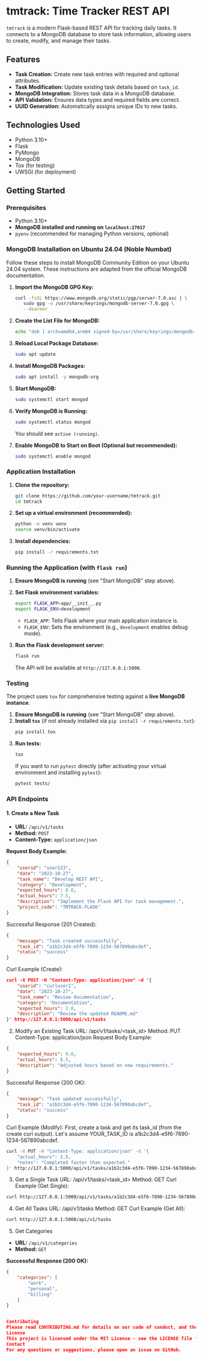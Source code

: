 # tmtrack: Time Tracker REST API

`tmtrack` is a modern Flask-based REST API for tracking daily tasks. It connects to a MongoDB database to store task information, allowing users to create, modify, and manage their tasks.

## Features

*   **Task Creation:** Create new task entries with required and optional attributes.
*   **Task Modification:** Update existing task details based on `task_id`.
*   **MongoDB Integration:** Stores task data in a MongoDB database.
*   **API Validation:** Ensures data types and required fields are correct.
*   **UUID Generation:** Automatically assigns unique IDs to new tasks.

## Technologies Used

*   Python 3.10+
*   Flask
*   PyMongo
*   MongoDB
*   Tox (for testing)
*   UWSGI (for deployment)

## Getting Started

### Prerequisites

*   Python 3.10+
*   **MongoDB installed and running on `localhost:27017`**
*   `pyenv` (recommended for managing Python versions, optional)

### MongoDB Installation on Ubuntu 24.04 (Noble Numbat)

Follow these steps to install MongoDB Community Edition on your Ubuntu 24.04 system. These instructions are adapted from the official MongoDB documentation.

1.  **Import the MongoDB GPG Key:**
    ```bash
    curl -fsSL https://www.mongodb.org/static/pgp/server-7.0.asc | \
       sudo gpg -o /usr/share/keyrings/mongodb-server-7.0.gpg \
       --dearmor
    ```

2.  **Create the List File for MongoDB:**
    ```bash
    echo "deb [ arch=amd64,arm64 signed-by=/usr/share/keyrings/mongodb-server-7.0.gpg ] https://repo.mongodb.org/apt/ubuntu noble/mongodb-org/7.0 multiverse" | sudo tee /etc/apt/sources.list.d/mongodb-org-7.0.list
    ```

3.  **Reload Local Package Database:**
    ```bash
    sudo apt update
    ```

4.  **Install MongoDB Packages:**
    ```bash
    sudo apt install -y mongodb-org
    ```

5.  **Start MongoDB:**
    ```bash
    sudo systemctl start mongod
    ```

6.  **Verify MongoDB is Running:**
    ```bash
    sudo systemctl status mongod
    ```
    You should see `active (running)`.

7.  **Enable MongoDB to Start on Boot (Optional but recommended):**
    ```bash
    sudo systemctl enable mongod
    ```

### Application Installation

1.  **Clone the repository:**
    ```bash
    git clone https://github.com/your-username/tmtrack.git
    cd tmtrack
    ```

2.  **Set up a virtual environment (recommended):**
    ```bash
    python -m venv venv
    source venv/bin/activate
    ```

3.  **Install dependencies:**
    ```bash
    pip install -r requirements.txt
    ```

### Running the Application (with `flask run`)

1.  **Ensure MongoDB is running** (see "Start MongoDB" step above).

2.  **Set Flask environment variables:**
    ```bash
    export FLASK_APP=app/__init__.py
    export FLASK_ENV=development
    ```
    *   `FLASK_APP`: Tells Flask where your main application instance is.
    *   `FLASK_ENV`: Sets the environment (e.g., `development` enables debug mode).

3.  **Run the Flask development server:**
    ```bash
    flask run
    ```
    The API will be available at `http://127.0.0.1:5000`.

### Testing

The project uses `tox` for comprehensive testing against a **live MongoDB instance**.

1.  **Ensure MongoDB is running** (see "Start MongoDB" step above).
2.  **Install `tox`** (if not already installed via `pip install -r requirements.txt`):
    ```bash
    pip install tox
    ```
3.  **Run tests:**
    ```bash
    tox
    ```
    If you want to run `pytest` directly (after activating your virtual environment and installing `pytest`):
    ```bash
    pytest tests/
    ```

### API Endpoints

#### 1. Create a New Task

*   **URL:** `/api/v1/tasks`
*   **Method:** `POST`
*   **Content-Type:** `application/json`

**Request Body Example:**

```json
{
    "userid": "user123",
    "date": "2023-10-27",
    "task_name": "Develop REST API",
    "category": "Development",
    "expected_hours": 8.0,
    "actual_hours": 7.5,
    "description": "Implement the Flask API for task management.",
    "project_code": "TMTRACK-FLASK"
}
```

Successful Response (201 Created):
```json
{
    "message": "Task created successfully",
    "task_id": "a1b2c3d4-e5f6-7890-1234-567890abcdef",
    "status": "success"
}
```


Curl Example (Create):
```json
curl -X POST -H "Content-Type: application/json" -d '{
    "userid": "curluser1",
    "date": "2023-10-27",
    "task_name": "Review documentation",
    "category": "Documentation",
    "expected_hours": 2.0,
    "description": "Review the updated README.md"
}' http://127.0.0.1:5000/api/v1/tasks
```


2. Modify an Existing Task
URL: /api/v1/tasks/<task_id>
Method: PUT
Content-Type: application/json
Request Body Example:
```json
{
    "expected_hours": 9.0,
    "actual_hours": 8.5,
    "description": "Adjusted hours based on new requirements."
}
```

Successful Response (200 OK):
```json
{
    "message": "Task updated successfully",
    "task_id": "a1b2c3d4-e5f6-7890-1234-567890abcdef",
    "status": "success"
}
```


Curl Example (Modify):
First, create a task and get its task_id (from the create curl output). Let's assume YOUR_TASK_ID is a1b2c3d4-e5f6-7890-1234-567890abcdef.
```bash
curl -X PUT -H "Content-Type: application/json" -d '{
    "actual_hours": 2.5,
    "notes": "Completed faster than expected."
}' http://127.0.0.1:5000/api/v1/tasks/a1b2c3d4-e5f6-7890-1234-567890abcdef
```

3. Get a Single Task
URL: /api/v1/tasks/<task_id>
Method: GET
Curl Example (Get Single):
```bash
curl http://127.0.0.1:5000/api/v1/tasks/a1b2c3d4-e5f6-7890-1234-567890abcdef
```

4. Get All Tasks
URL: /api/v1/tasks
Method: GET
Curl Example (Get All):
```bash
curl http://127.0.0.1:5000/api/v1/tasks
```

5. Get Categories

*   **URL:** `/api/v1/categories`
*   **Method:** `GET`

**Successful Response (200 OK):**

```json
{
    "categories": [
        "work",
        "personal",
        "billing"
    ]
}


Contributing
Please read CONTRIBUTING.md for details on our code of conduct, and the process for submitting pull requests to us.
License
This project is licensed under the MIT License - see the LICENSE file for details.
Contact
For any questions or suggestions, please open an issue on GitHub.

